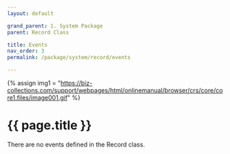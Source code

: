 ```yaml
---
layout: default

grand_parent: 1. System Package
parent: Record Class

title: Events
nav_order: 3
permalink: /package/system/record/events

---
```

{% assign img1 = "https://biz-collections.com/support/webpages/html/onlinemanual/browser/crs/core/core1.files/image001.gif" %}


# {{ page.title }}

There are no events defined in the Record class.